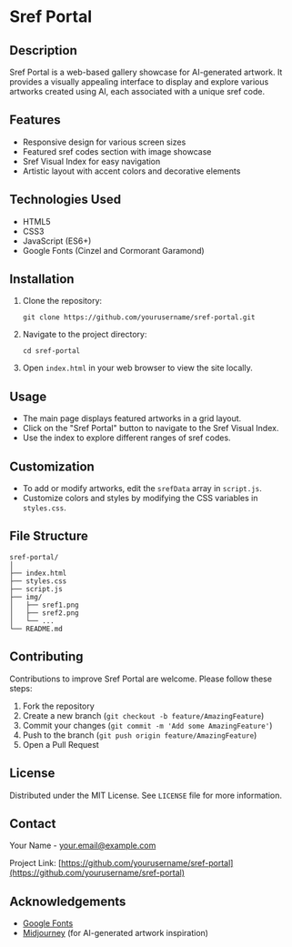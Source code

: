 # Sref Portal

## Description
Sref Portal is a web-based gallery showcase for AI-generated artwork. It provides a visually appealing interface to display and explore various artworks created using AI, each associated with a unique sref code.

## Features
- Responsive design for various screen sizes
- Featured sref codes section with image showcase
- Sref Visual Index for easy navigation
- Artistic layout with accent colors and decorative elements

## Technologies Used
- HTML5
- CSS3
- JavaScript (ES6+)
- Google Fonts (Cinzel and Cormorant Garamond)

## Installation
1. Clone the repository:
   ```
   git clone https://github.com/yourusername/sref-portal.git
   ```
2. Navigate to the project directory:
   ```
   cd sref-portal
   ```
3. Open `index.html` in your web browser to view the site locally.

## Usage
- The main page displays featured artworks in a grid layout.
- Click on the "Sref Portal" button to navigate to the Sref Visual Index.
- Use the index to explore different ranges of sref codes.

## Customization
- To add or modify artworks, edit the `srefData` array in `script.js`.
- Customize colors and styles by modifying the CSS variables in `styles.css`.

## File Structure
```
sref-portal/
│
├── index.html
├── styles.css
├── script.js
├── img/
│   ├── sref1.png
│   ├── sref2.png
│   └── ...
└── README.md
```

## Contributing
Contributions to improve Sref Portal are welcome. Please follow these steps:
1. Fork the repository
2. Create a new branch (`git checkout -b feature/AmazingFeature`)
3. Commit your changes (`git commit -m 'Add some AmazingFeature'`)
4. Push to the branch (`git push origin feature/AmazingFeature`)
5. Open a Pull Request

## License
Distributed under the MIT License. See `LICENSE` file for more information.

## Contact
Your Name - your.email@example.com

Project Link: [https://github.com/yourusername/sref-portal](https://github.com/yourusername/sref-portal)

## Acknowledgements
- [Google Fonts](https://fonts.google.com/)
- [Midjourney](https://www.midjourney.com/) (for AI-generated artwork inspiration)
